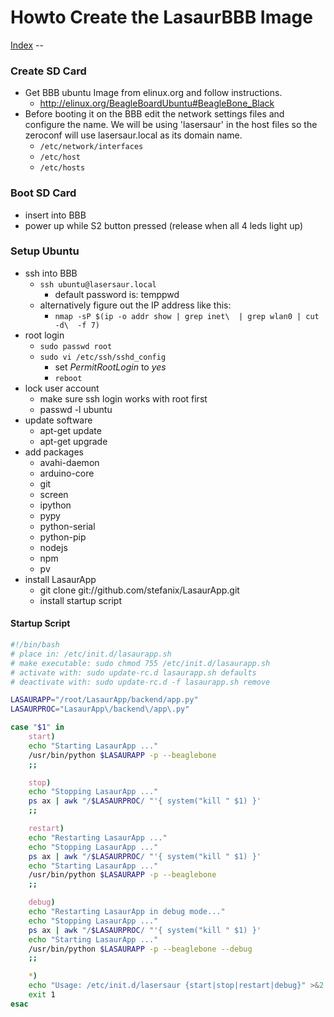 
Howto Create the LasaurBBB Image
================================

[Index](index.md) -- 

### Create SD Card
- Get BBB ubuntu Image from elinux.org and follow instructions.
  - http://elinux.org/BeagleBoardUbuntu#BeagleBone_Black
- Before booting it on the BBB edit the network settings files and configure the name. We will be using 'lasersaur' in the host files so the zeroconf will use lasersaur.local as its domain name.
  - `/etc/network/interfaces`
  - `/etc/host`
  - `/etc/hosts`

### Boot SD Card
- insert into BBB
- power up while S2 button pressed (release when all 4 leds light up)

### Setup Ubuntu
- ssh into BBB
  - `ssh ubuntu@lasersaur.local`
    - default password is: temppwd
  - alternatively figure out the IP address like this:
    - `nmap -sP $(ip -o addr show | grep inet\  | grep wlan0 | cut -d\  -f 7)`
- root login
  - `sudo passwd root`
  - `sudo vi /etc/ssh/sshd_config`
    - set *PermitRootLogin* to *yes*
    - `reboot`
- lock user account
  - make sure ssh login works with root first
  - passwd -l ubuntu
- update software
  - apt-get update
  - apt-get upgrade
- add packages
  - avahi-daemon
  - arduino-core
  - git
  - screen
  - ipython
  - pypy
  - python-serial
  - python-pip
  - nodejs
  - npm
  - pv
- install LasaurApp
  - git clone git://github.com/stefanix/LasaurApp.git
  - install startup script

#### Startup Script
```bash
#!/bin/bash
# place in: /etc/init.d/lasaurapp.sh
# make executable: sudo chmod 755 /etc/init.d/lasaurapp.sh
# activate with: sudo update-rc.d lasaurapp.sh defaults
# deactivate with: sudo update-rc.d -f lasaurapp.sh remove

LASAURAPP="/root/LasaurApp/backend/app.py"
LASAURPROC="LasaurApp\/backend\/app\.py"

case "$1" in
    start)
    echo "Starting LasaurApp ..."
    /usr/bin/python $LASAURAPP -p --beaglebone
    ;;

    stop)
    echo "Stopping LasaurApp ..."
    ps ax | awk "/$LASAURPROC/ "'{ system("kill " $1) }'
    ;;

    restart)
    echo "Restarting LasaurApp ..."
    echo "Stopping LasaurApp ..."
    ps ax | awk "/$LASAURPROC/ "'{ system("kill " $1) }'
    echo "Starting LasaurApp ..."
    /usr/bin/python $LASAURAPP -p --beaglebone
    ;;

    debug)
    echo "Restarting LasaurApp in debug mode..."
    echo "Stopping LasaurApp ..."
    ps ax | awk "/$LASAURPROC/ "'{ system("kill " $1) }'
    echo "Starting LasaurApp ..."
    /usr/bin/python $LASAURAPP -p --beaglebone --debug
    ;;

    *)
    echo "Usage: /etc/init.d/lasersaur {start|stop|restart|debug}" >&2
    exit 1
esac
```

